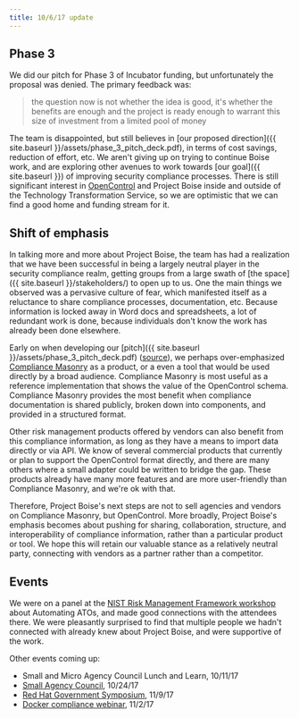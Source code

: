 ```yaml
---
title: 10/6/17 update
---
```


## Phase 3

We did our pitch for Phase 3 of Incubator funding, but unfortunately the proposal was denied. The primary feedback was:

> the question now is not whether the idea is good, it's whether the benefits are enough and the project is ready enough to warrant this size of investment from a limited pool of money

The team is disappointed, but still believes in [our proposed direction]({{ site.baseurl }}/assets/phase_3_pitch_deck.pdf), in terms of cost savings, reduction of effort, etc. We aren't giving up on trying to continue Boise work, and are exploring other avenues to work towards [our goal]({{ site.baseurl }}) of improving security compliance processes. There is still significant interest in [OpenControl](http://open-control.org/) and Project Boise inside and outside of the Technology Transformation Service, so we are optimistic that we can find a good home and funding stream for it.

## Shift of emphasis

In talking more and more about Project Boise, the team has had a realization that we have been successful in being a largely neutral player in the security compliance realm, getting groups from a large swath of [the space]({{ site.baseurl }}/stakeholders/) to open up to us. One the main things we observed was a pervasive culture of fear, which manifested itself as a reluctance to share compliance processes, documentation, etc. Because information is locked away in Word docs and spreadsheets, a lot of redundant work is done, because individuals don't know the work has already been done elsewhere.

Early on when developing our [pitch]({{ site.baseurl }}/assets/phase_3_pitch_deck.pdf) ([source](https://docs.google.com/presentation/d/1n02JdQuia-DerMp6WRsFpTtORC-UdLfcT1eIRf4AwgM/edit#slide=id.p)), we perhaps over-emphasized [Compliance Masonry](https://github.com/opencontrol/compliance-masonry) as a product, or a even a tool that would be used directly by a broad audience. Compliance Masonry is most useful as a reference implementation that shows the value of the OpenControl schema. Compliance Masonry provides the most benefit when compliance documentation is shared publicly, broken down into components, and provided in a structured format.

Other risk management products offered by vendors can also benefit from this compliance information, as long as they have a means to import data directly or via API. We know of several commercial products that currently or plan to support the OpenControl format directly, and there are many others where a small adapter could be written to bridge the gap. These products already have many more features and are more user-friendly than Compliance Masonry, and we're ok with that.

Therefore, Project Boise's next steps are not to sell agencies and vendors on Compliance Masonry, but OpenControl. More broadly, Project Boise's emphasis becomes about pushing for sharing, collaboration, structure, and interoperability of compliance information, rather than a particular product or tool. We hope this will retain our valuable stance as a relatively neutral party, connecting with vendors as a partner rather than a competitor.

## Events

We were on a panel at the [NIST Risk Management Framework workshop](https://beta.csrc.nist.gov/Events/2017/NIST-Risk-Management-Framework-Workshop) about Automating ATOs, and made good connections with the attendees there. We were pleasantly surprised to find that multiple people we hadn't connected with already knew about Project Boise, and were supportive of the work.

Other events coming up:

- Small and Micro Agency Council Lunch and Learn, 10/11/17
- [Small Agency Council](https://www.sac.gov/), 10/24/17
- [Red Hat Government Symposium](https://fedscoop.com/events/redhatgov/2017/), 11/9/17
- [Docker compliance webinar](https://www.docker.com/events/docker-webinars), 11/2/17
